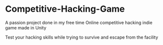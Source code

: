 # Competitive-Hacking-Game

A passion project done in my free time
Online competitive hacking indie game made in Unity

Test your hacking skills while trying to survive and escape from the facility
